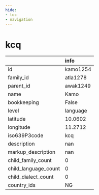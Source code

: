 ```yaml
---
hide:
- toc
- navigation
---
```

# kcq
|                      | info     |
|:---------------------|:---------|
| id                   | kamo1254 |
| family_id            | atla1278 |
| parent_id            | awak1249 |
| name                 | Kamo     |
| bookkeeping          | False    |
| level                | language |
| latitude             | 10.0602  |
| longitude            | 11.2712  |
| iso639P3code         | kcq      |
| description          | nan      |
| markup_description   | nan      |
| child_family_count   | 0        |
| child_language_count | 0        |
| child_dialect_count  | 0        |
| country_ids          | NG       |